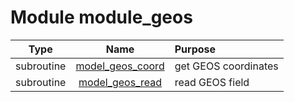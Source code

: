 # Module module_geos

| Type | Name | Purpose |
| :--: | :--: | :---------- |
| subroutine | [model_geos_coord](https://github.com/benjaminmenetrier/bump/tree/master/src/module_geos.F90#L27) | get GEOS coordinates |
| subroutine | [model_geos_read](https://github.com/benjaminmenetrier/bump/tree/master/src/module_geos.F90#L135) | read GEOS field |
